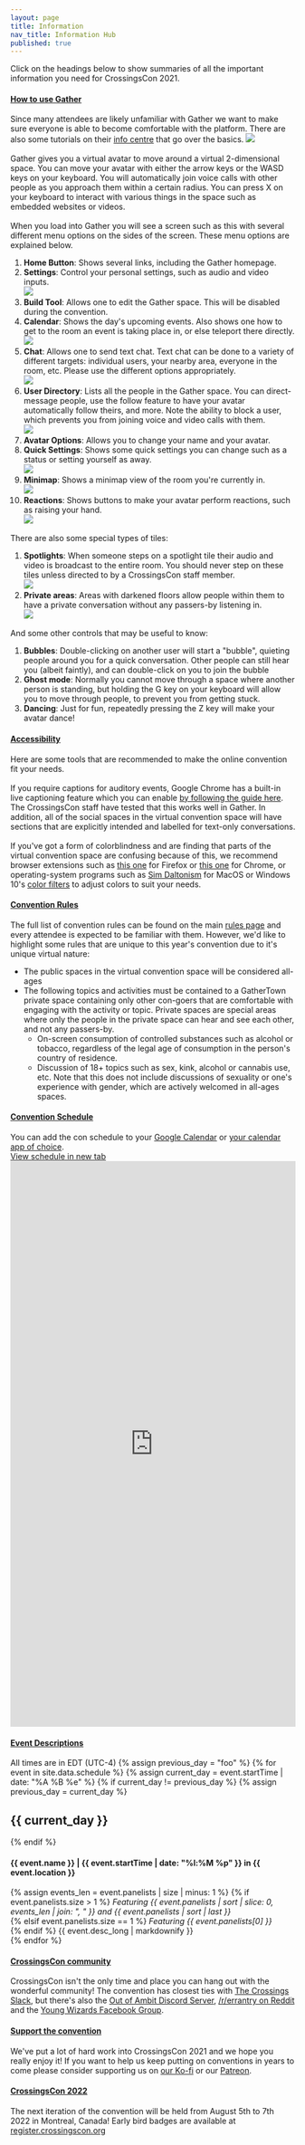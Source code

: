 ```yaml
---
layout: page
title: Information
nav_title: Information Hub
published: true
---
```


Click on the headings below to show summaries of all the important information you need for CrossingsCon 2021.

<div class="panel-group">
  <div class="panel panel-default">
    <div class="panel-heading">
      <h4 class="panel-title">
        <a data-toggle="collapse" href="#gather">How to use Gather</a>
      </h4>
    </div>
    <div id="gather" class="panel-collapse collapse">
      <div class="panel-body">
        Since many attendees are likely unfamiliar with Gather we want to make sure everyone is able to become comfortable with the platform. There are also some tutorials on their <a href="https://support.gather.town/help/movement-and-basics">info centre</a> that go over the basics.
        <img src="/images/gather/overview-markup.jpg" style="max-height: 100%">
        <div>
          <br>
          Gather gives you a virtual avatar to move around a virtual 2-dimensional space. You can move your avatar with either the arrow keys or the WASD keys on your keyboard. You will automatically join voice calls with other people as you approach them within a certain radius. You can press X on your keyboard to interact with various things in the space such as embedded websites or videos.
          <br><br>
          When you load into Gather you will see a screen such as this with several different menu options on the sides of the screen. These menu options are explained below.
        </div>
        <div>
          <ol>
            <li><b>Home Button</b>: Shows several links, including the Gather homepage.</li>
            <li><b>Settings</b>: Control your personal settings, such as audio and video inputs.<br><img src="/images/gather/settings.png"></li>
            <li><b>Build Tool</b>: Allows one to edit the Gather space. This will be disabled during the convention.</li>
            <li><b>Calendar</b>: Shows the day's upcoming events. Also shows one how to get to the room an event is taking place in, or else teleport there directly.<br><img src="/images/gather/calendar.png" ></li>
            <li><b>Chat</b>: Allows one to send text chat. Text chat can be done to a variety of different targets: individual users, your nearby area, everyone in the room, etc. Please use the different options appropriately.<br><img src="/images/gather/chat.png" ></li>
            <li><b>User Directory</b>: Lists all the people in the Gather space. You can direct-message people, use the follow feature to have your avatar automatically follow theirs, and more. Note the ability to block a user, which prevents you from joining voice and video calls with them.<br><img src="/images/gather/directory.png" ></li>
            <li><b>Avatar Options</b>: Allows you to change your name and your avatar.</li>
            <li><b>Quick Settings</b>: Shows some quick settings you can change such as a status or setting yourself as away.<br><img src="/images/gather/quick-settings.png" ></li>
            <li><b>Minimap</b>: Shows a minimap view of the room you're currently in.<br><img src="/images/gather/minimap.png" ></li>
            <li><b>Reactions</b>: Shows buttons to make your avatar perform reactions, such as raising your hand.<br><img src="/images/gather/reactions.png" ></li>
          </ol>
        </div>
        <div>
          There are also some special types of tiles:
          <ol>
            <li><b>Spotlights</b>: When someone steps on a spotlight tile their audio and video is broadcast to the entire room. You should never step on these tiles unless directed to by a CrossingsCon staff member.<br><img src="/images/gather/spotlight.png" ></li>
            <li><b>Private areas</b>: Areas with darkened floors allow people within them to have a private conversation without any passers-by listening in.<br><img src="/images/gather/private.png" ></li>
          </ol>
        </div>
        <div>
          And some other controls that may be useful to know:
          <ol>
            <li><b>Bubbles</b>: Double-clicking on another user will start a "bubble", quieting people around you for a quick conversation. Other people can still hear you (albeit faintly), and can double-click on you to join the bubble</li>
            <li><b>Ghost mode</b>: Normally you cannot move through a space where another person is standing, but holding the G key on your keyboard will allow you to move through people, to prevent you from getting stuck.</li>
            <li><b>Dancing</b>: Just for fun, repeatedly pressing the Z key will make your avatar dance!</li>
          </ol>
        </div>
      </div>
    </div>
  </div>

  <div class="panel panel-default">
    <div class="panel-heading">
      <h4 class="panel-title">
        <a data-toggle="collapse" href="#accessibility">Accessibility</a>
      </h4>
    </div>
    <div id="accessibility" class="panel-collapse collapse">
      <div class="panel-body">
        Here are some tools that are recommended to make the online convention fit your needs.<br><br>
        If you require captions for auditory events, Google Chrome has a built-in live captioning feature which you can enable <a href="https://support.google.com/chrome/answer/10538231?hl=en">by following the guide here</a>. The CrossingsCon staff have tested that this works well in Gather. In addition, all of the social spaces in the virtual convention space will have sections that are explicitly intended and labelled for text-only conversations.<br><br>
        If you've got a form of colorblindness and are finding that parts of the virtual convention space are confusing because of this, we recommend browser extensions such as <a href="https://addons.mozilla.org/en-CA/firefox/addon/let-s-get-color-blind/">this one</a> for Firefox or <a href="">this one</a> for Chrome, or operating-system programs such as <a href="https://apps.apple.com/us/app/sim-daltonism/id693112260?mt=12">Sim Daltonism</a> for MacOS or Windows 10's <a href="https://support.microsoft.com/en-us/windows/use-color-filters-in-windows-10-43893e44-b8b3-2e27-1a29-b0c15ef0e5ce">color filters</a> to adjust colors to suit your needs.
      </div>
    </div>
  </div>

  <div class="panel panel-default">
    <div class="panel-heading">
      <h4 class="panel-title">
        <a data-toggle="collapse" href="#rules">Convention Rules</a>
      </h4>
    </div>
    <div id="rules" class="panel-collapse collapse">
      <div class="panel-body">
        The full list of convention rules can be found on the main <a href="/events/rules/">rules page</a> and every attendee is expected to be familiar with them. However, we'd like to highlight some rules that are unique to this year's convention due to it's unique virtual nature:
        <ul>
          <li>The public spaces in the virtual convention space will be considered all-ages</li>
          <li>The following topics and activities must be contained to a GatherTown private space containing only other con-goers that are comfortable with engaging with the activity or topic. Private spaces are special areas where only the people in the private space can hear and see each other, and not any passers-by.
          <ul>
            <li>On-screen consumption of controlled substances such as alcohol or tobacco, regardless of the legal age of consumption in the person's country of residence.</li>
            <li>Discussion of 18+ topics such as sex, kink, alcohol or cannabis use, etc. Note that this does not include discussions of sexuality or one's experience with gender, which are actively welcomed in all-ages spaces.</li>
          </ul></li>
        </ul>
      </div>
    </div>
  </div>

  <div class="panel panel-default">
    <div class="panel-heading">
      <h4 class="panel-title">
        <a data-toggle="collapse" href="#schedule">Convention Schedule</a>
      </h4>
    </div>
    <div id="schedule" class="panel-collapse collapse">
      <div class="panel-body">
        You can add the con schedule to your <a href="https://calendar.google.com/calendar/u/2?cid=Y19pbG8ybTRncmZhYXJlMzJ1aDhkaWY2bnZvZ0Bncm91cC5jYWxlbmRhci5nb29nbGUuY29t">Google Calendar</a> or <a href="https://calendar.google.com/calendar/ical/c_ilo2m4grfaare32uh8dif6nvog%40group.calendar.google.com/public/basic.ics">your calendar app of choice</a>.<br>
        <a href="https://docs.google.com/spreadsheets/d/e/2PACX-1vTpRnbik5BME0TFBAk8LX7vEPYBsA6329vFcfXP0LKqJ3p-o0EjGIW3DbJYtUJH63Wsa2SG7hlOqm6C/pubhtml?gid=219803243" target="_blank">View schedule in new tab</a>
        <iframe src="https://docs.google.com/spreadsheets/d/e/2PACX-1vTpRnbik5BME0TFBAk8LX7vEPYBsA6329vFcfXP0LKqJ3p-o0EjGIW3DbJYtUJH63Wsa2SG7hlOqm6C/pubhtml?gid=219803243&amp;single=true&amp;widget=true&amp;headers=false" style="border: 0" width="100%" height="1000px" frameborder="0" scrolling="no"></iframe>
  <!-- <iframe src="https://calendar.google.com/calendar/embed?src=crossingscon.org_4tejsp4u06ns5etvt5lbm243f8%40group.calendar.google.com&ctz=America%2FToronto&dates=20210801%2F20210808&mode=AGENDA" style="border: 0; margin-top: 1em;" width="800" height="600" frameborder="0" scrolling="no"></iframe> -->
      </div>
    </div>
  </div>

  <div class="panel panel-default">
    <div class="panel-heading">
      <h4 class="panel-title">
        <a data-toggle="collapse" href="#events">Event Descriptions</a>
      </h4>
    </div>
    <div id="events" class="panel-collapse collapse">
      <div class="panel-body">
        All times are in EDT (UTC-4)
        {% assign previous_day = "foo" %}
        {% for event in site.data.schedule %}
        {% assign current_day = event.startTime | date: "%A %B %e" %}
        {% if current_day != previous_day %}
        {% assign previous_day = current_day %}
        <h2>{{ current_day }}</h2>
        {% endif %}
        <div class="row pb-3">
          <div class="col">
            <h4 class="mt-3 mt-md-0">{{ event.name }} | {{ event.startTime | date: "%l:%M %p" }} in {{ event.location }}</h4>
            {% assign events_len = event.panelists | size | minus: 1 %}
            {% if event.panelists.size > 1 %}
              <i>Featuring {{ event.panelists | sort | slice: 0, events_len | join: ", "  }} and {{ event.panelists | sort | last }}</i><br>
            {% elsif event.panelists.size == 1 %}
              <i>Featuring {{ event.panelists[0] }}</i><br>
            {% endif %}
            {{ event.desc_long | markdownify }}
          </div>
        </div>
        {% endfor %}
      </div>
    </div>
  </div>

  <div class="panel panel-default">
    <div class="panel-heading">
      <h4 class="panel-title">
        <a data-toggle="collapse" href="#community">CrossingsCon community</a>
      </h4>
    </div>
    <div id="community" class="panel-collapse collapse">
      <div class="panel-body">
        CrossingsCon isn't the only time and place you can hang out with the wonderful community! The convention has closest ties with <a href="http://slackin.emfozzingenterprises.org/">The Crossings Slack</a>, but there's also the <a href="https://discord.gg/pfhxRdszD9">Out of Ambit Discord Server</a>, <a href="https://www.reddit.com/r/errantry/">/r/errantry on Reddit</a> and the <a href="https://www.facebook.com/groups/YoungWizards/">Young Wizards Facebook Group</a>.
      </div>
    </div>
  </div>

  <div class="panel panel-default">
    <div class="panel-heading">
      <h4 class="panel-title">
        <a data-toggle="collapse" href="#support">Support the convention</a>
      </h4>
    </div>
    <div id="support" class="panel-collapse collapse">
      <div class="panel-body">
        We've put a lot of hard work into CrossingsCon 2021 and we hope you really enjoy it! If you want to help us keep putting on conventions in years to come please consider supporting us on <a href="https://ko-fi.com/emfozzing">our Ko-fi</a> or our <a href="https://www.patreon.com/emfozzing">Patreon</a>.
      </div>
    </div>
  </div>

  <div class="panel panel-default">
    <div class="panel-heading">
      <h4 class="panel-title">
        <a data-toggle="collapse" href="#cc22">CrossingsCon 2022</a>
      </h4>
    </div>
    <div id="cc22" class="panel-collapse collapse">
      <div class="panel-body">
        The next iteration of the convention will be held from August 5th to 7th 2022 in Montreal, Canada! Early bird badges are available at <a href="https://register.crossingscon.org">register.crossingscon.org</a>
      </div>
    </div>
  </div>
</div>
